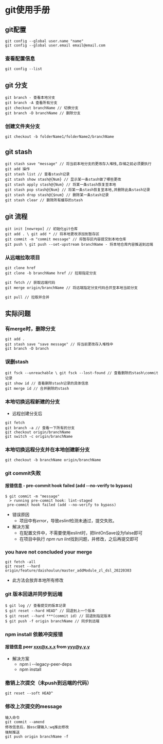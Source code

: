 # git使用手册

## git配置
```
git config --global user.name "name"
git config --global user.email email@email.com
```

### 查看配置信息
```
git config --list
```

## git 分支
```
git branch - 查看本地分支
git branch -A 查看所有分支
git checkout branchName // 切换分支
git branch -D branchName // 删除分支
```

### 创建文件夹分支
```
git checkout -b folderName1/folderName2/branchName

```

## git stash
```
git stash save "message" // 将当前本地分支的更改存入堆栈,存储之前必须要执行 git add 操作
git stash list // 查看stash记录
git stash show stash@{Num} // 显示某一条stash做了哪些更改
git stash apply stash@{Num} // 将某一条stash恢复至本地
git stash pop stash@{Num} // 将某一条stash恢复至本地,并删除此条stash记录
git stash drop stash@{$num} // 删除某一条stash记录
git stash clear // 删除所有缓存的stash
```

## git 流程
```
git init [newrepo] // 初始化git仓库
git add . \ git add * // 将本地更改添加到暂存区
git commit -m "commit message" // 将暂存区内容提交到本地仓库
git push \ git push --set-upstream branchName - 将本地仓库内容推送到远端
```

### 从远端拉取项目
```
git clone href
git clone -b branchName href // 拉取指定分支
```
```
git fetch // 获取远端代码
git merge origin/branchName // 将远端指定分支代码合并至本地当前分支
```
```
git pull // 拉取并合并
```

## 实际问题

### 有merge时，删除分支
```
git add .
git stash save "save message" // 将当前更改存入堆栈中
git branch -D branch
```

### 误删stash
```
git fsck --unreachable \ git fsck --lost-found // 查看删除的stash\commit记录
git show id // 查看删除stash记录的具体信息
git merge id // 合并删除的stash
```

### 本地切换远程新建的分支
- 远程创建分支后
```
git fetch
git branch -a // 查看一下所有的分支
git checkout origin/branchName
git switch -c origin/branchName
```
### 本地切换远程分支并在本地创建新分支
```
git checkout -b branchName origin/branchName
```

### git commit失败

#### 报错信息 - pre-commit hook failed (add --no-verify to bypass)
```
$ git commit -m "message"
  > running pre-commit hook: lint-staged
 pre-commit hook failed (add --no-verify to bypass)
```
- 错误原因
  - 项目中有*error*，导致*eslint*检测未通过，提交失败。
- 解决方案
  - 在配置文件中，不需要使用eslint时，把lintOnSave设为false即可
  - 在项目中执行 *npm run lint*找到问题，并修改，之后再提交即可

### you have not concluded your merge
```
git fetch -all
git reset --hard origin/feature/daishoulun/master_addModule_zl_dsl_20220303
```
- 此方法会放弃本地所有修改

### git 版本回退并同步到远端
```
$ git log // 查看提交的版本记录
$ git reset --hard HEAD^ // 回退到上一个版本
$ git reset --hard ***(commit id) // 回退到指定版本
$ git push -f origin branchName // 同步到远端
```
### npm install 依赖冲突报错
#### 报错信息 peer xxx@x.x.x from yyy@y.y.y

- 解决方案
  - npm i --legacy-peer-deps
  - npm install

### 撤销上次提交（未push到远端的代码）
```
git reset --soft HEAD^
```

### 修改上次提交的message
```
输入命令
git commit --amend
修改信息后，按esc键输入:wq推出修改
强制推送
git push origin branchName -f
```
